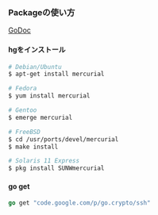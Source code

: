 ### Packageの使い方
[GoDoc](https://godoc.org/)

#### hgをインストール
```bash
# Debian/Ubuntu
$ apt-get install mercurial

# Fedora
$ yum install mercurial

# Gentoo
$ emerge mercurial

# FreeBSD
$ cd /usr/ports/devel/mercurial
$ make install

# Solaris 11 Express
$ pkg install SUNWmercurial
```

#### go get
```go
go get "code.google.com/p/go.crypto/ssh"
```


